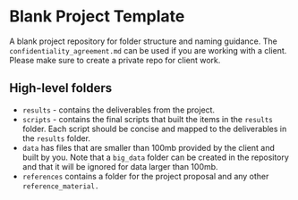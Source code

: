 # Blank Project Template

A blank project repository for folder structure and naming guidance.  The `confidentiality_agreement.md` can be used if you are working with a client.  Please make sure to create a private repo for client work.

## High-level folders

- `results` - contains the deliverables from the project.
- `scripts` - contains the final scripts that built the items in the `results` folder.  Each script should be concise and mapped to the deliverables in the `results` folder.
- `data` has files that are smaller than 100mb provided by the client and built by you.  Note that a `big_data` folder can be created in the repository and that it will be ignored for data larger than 100mb.
- `references` contains a folder for the project proposal and any other `reference_material.`
